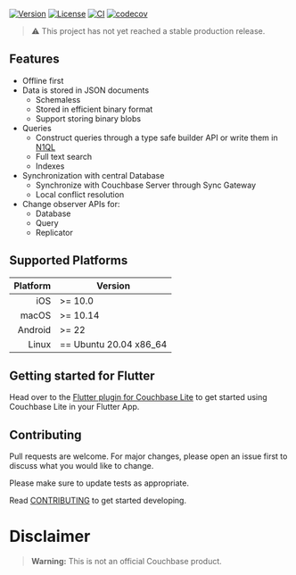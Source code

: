 [![Version](https://badgen.net/pub/v/cbl)](https://pub.dev/packages/cbl)
[![License](https://badgen.net/pub/license/cbl)](https://github.com/cbl-dart/cbl-dart/blob/main/packages/cbl/LICENSE)
[![CI](https://github.com/cbl-dart/cbl-dart/actions/workflows/ci.yaml/badge.svg)](https://github.com/cbl-dart/cbl-dart/actions/workflows/ci.yaml)
[![codecov](https://codecov.io/gh/cbl-dart/cbl-dart/branch/main/graph/badge.svg?token=XNUVBY3Y39)](https://codecov.io/gh/cbl-dart/cbl-dart)

> :warning: This project has not yet reached a stable production release.

## Features

- Offline first
- Data is stored in JSON documents
  - Schemaless
  - Stored in efficient binary format
  - Support storing binary blobs
- Queries
  - Construct queries through a type safe builder API or write them in [N1QL]
  - Full text search
  - Indexes
- Synchronization with central Database
  - Synchronize with Couchbase Server through Sync Gateway
  - Local conflict resolution
- Change observer APIs for:
  - Database
  - Query
  - Replicator

## Supported Platforms

| Platform | Version                |
| -------: | ---------------------- |
|      iOS | >= 10.0                |
|    macOS | >= 10.14               |
|  Android | >= 22                  |
|    Linux | == Ubuntu 20.04 x86_64 |

## Getting started for Flutter

Head over to the [Flutter plugin for Couchbase Lite][cbl_flutter] to get started
using Couchbase Lite in your Flutter App.

## Contributing

Pull requests are welcome. For major changes, please open an issue first to
discuss what you would like to change.

Please make sure to update tests as appropriate.

Read [CONTRIBUTING] to get started developing.

# Disclaimer

> **Warning:** This is not an official Couchbase product.

[contributing]: https://github.com/cbl-dart/cbl-dart/blob/main/CONTRIBUTING.md
[n1ql]: https://www.couchbase.com/products/n1ql
[cbl_flutter]: https://pub.dev/packages/cbl_flutter
